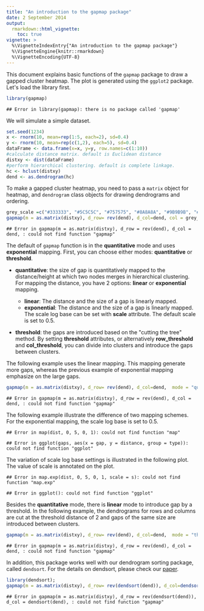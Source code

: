 ```yaml
---
title: "An introduction to the gapmap package"
date: 2 September 2014
output: 
  rmarkdown::html_vignette:
    toc: true
vignette: >
  %\VignetteIndexEntry{"An introduction to the gapmap package"}
  %\VignetteEngine{knitr::rmarkdown}
  %\VignetteEncoding{UTF-8}
---
```


This document explains basic functions of the `gapmap` package to draw a gapped cluster heatmap. The plot is generated using the `ggplot2` package.
Let's load the library first.

```r
library(gapmap)
```

```
## Error in library(gapmap): there is no package called 'gapmap'
```


We will simulate a simple dataset.

```r
set.seed(1234)
x <- rnorm(10, mean=rep(1:5, each=2), sd=0.4)
y <- rnorm(10, mean=rep(c(1,2), each=5), sd=0.4)
dataFrame <- data.frame(x=x, y=y, row.names=c(1:10))
#calculate distance matrix. default is Euclidean distance
distxy <- dist(dataFrame)
#perform hierarchical clustering. default is complete linkage.
hc <- hclust(distxy)
dend <- as.dendrogram(hc)
```

To make a gapped cluster heatmap, you need to pass a `matrix` object for heatmap, and `dendrogram` class objects for drawing dendrograms and ordering.


```r
grey_scale =c("#333333", "#5C5C5C", "#757575", "#8A8A8A", "#9B9B9B", "#AAAAAA", "#B8B8B8", "#C5C5C5", "#D0D0D0", "#DBDBDB", "#E6E6E6")
gapmap(m = as.matrix(distxy), d_row= rev(dend), d_col=dend, col = grey_scale)
```

```
## Error in gapmap(m = as.matrix(distxy), d_row = rev(dend), d_col = dend, : could not find function "gapmap"
```

The default of `gapmap` function is in the **quantitative** mode and uses **exponential** mapping. First, you can choose either modes: **quantitative** or **threshold**.

* **quantitative**: the size of gap is quantitatively mapped to the distance/height at which two nodes merges in hierarchical clustering. For mapping the distance, you have 2 options: **linear** or **exponential** mapping.
    + **linear**: The distance and the size of a gap is linearly mapped.
    + **exponential**:  The distance and the size of a gap is linearly mapped.  The scale log base can be set with **scale** attribute. The default scale is set to 0.5.

* **threshold**: the gaps are introduced based on the "cutting the tree" method.  By setting **threshold** attributes, or alternatively **row_threshold** and **col_threshold**, you can divide into clusters and introduce the gaps between clusters.

The following example uses the linear mapping. This mapping generate more gaps, whereas the previous example of exponential mapping emphasize on the large gaps. 

```r
gapmap(m = as.matrix(distxy), d_row= rev(dend), d_col=dend,  mode = "quantitative", mapping="linear", col = grey_scale)
```

```
## Error in gapmap(m = as.matrix(distxy), d_row = rev(dend), d_col = dend, : could not find function "gapmap"
```


The following example illustrate the difference of two mapping schemes. For the exponential mapping, the scale log base is set to 0.5.

```
## Error in map(dist, 0, 5, 0, 1): could not find function "map"
```

```
## Error in ggplot(gaps, aes(x = gap, y = distance, group = type)): could not find function "ggplot"
```

The variation of scale log base settings is illustrated in the following plot.  The value of scale is annotated on the plot.

```
## Error in map.exp(dist, 0, 5, 0, 1, scale = s): could not find function "map.exp"
```

```
## Error in ggplot(): could not find function "ggplot"
```


Besides the **quantitative** mode, there is **linear** mode to introduce gap by a threshold. In the following example, the dendrograms for rows and columns are cut at the threshold distance of 2 and gaps of the same size are introduced between clusters. 


```r
gapmap(m = as.matrix(distxy), d_row= rev(dend), d_col=dend,  mode = "threshold", row_threshold = 2, col_threshold = 2, col = grey_scale)
```

```
## Error in gapmap(m = as.matrix(distxy), d_row = rev(dend), d_col = dend, : could not find function "gapmap"
```

In addition, this package works well with our dendrogram sorting package, called `dendsort`. For the details on dendsort, please check our [paper](http://f1000research.com/articles/3-177/v1).


```r
library(dendsort);
gapmap(m = as.matrix(distxy), d_row= rev(dendsort(dend)), d_col=dendsort(dend),  mode = "quantitative", col = grey_scale)
```

```
## Error in gapmap(m = as.matrix(distxy), d_row = rev(dendsort(dend)), d_col = dendsort(dend), : could not find function "gapmap"
```

